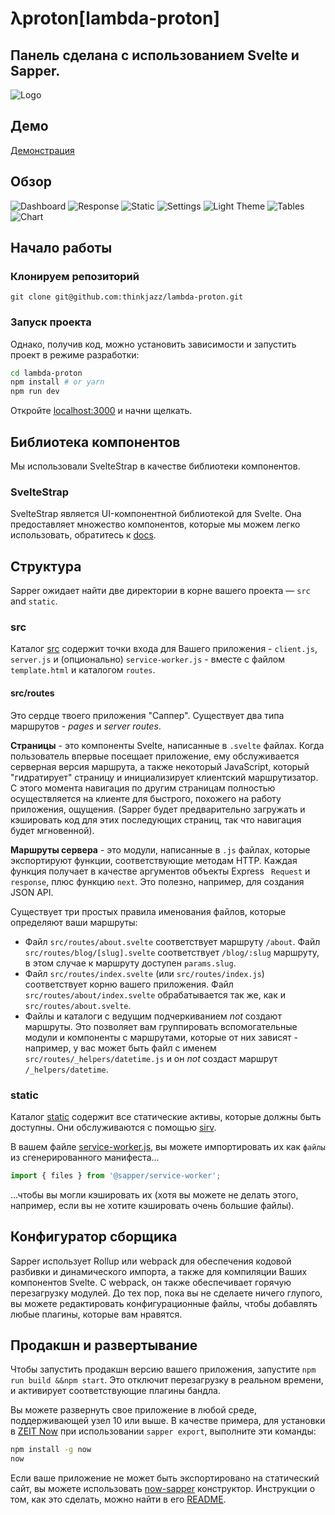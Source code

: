 # λproton[lambda-proton]
## Панель сделана с использованием Svelte и Sapper.

![Logo](static/l-proton-logo.png)

## Демо 
   [Демонстрация](https://lambda-proton.thinkjazz.now.sh/)
## Обзор

![Dashboard](static/dashboard.png)
![Response](static/response.png)
![Static](static/static.png)
![Settings](static/settings.png)
![Light Theme](static/light.png)
![Tables](static/tables.png)
![Chart](static/chart.png)
## Начало работы


### Клонируем репозиторий

    git clone git@github.com:thinkjazz/lambda-proton.git

### Запуск проекта

Однако, получив код, можно установить зависимости и запустить проект в режиме разработки:

```bash
cd lambda-proton
npm install # or yarn
npm run dev
```

Откройте [localhost:3000](http://localhost:3000) и начни щелкать.

## Библиотека компонентов

Мы использовали SvelteStrap в качестве библиотеки компонентов.

### SvelteStrap

SvelteStrap является UI-компонентной библиотекой для Svelte. Она предоставляет множество компонентов, которые мы можем легко использовать, обратитесь к [docs](https://github.com/bestguy/sveltestrap).

## Структура

Sapper ожидает найти две директории в корне вашего проекта — `src` and `static`.

### src

Каталог [src](src) содержит точки входа для Вашего приложения - `client.js`, `server.js` и (опционально) `service-worker.js` - вместе с файлом `template.html` и каталогом `routes`.

#### src/routes

Это сердце твоего приложения "Саппер". Существует два типа маршрутов - _pages_ и _server routes_.

**Страницы** - это компоненты Svelte, написанные в `.svelte` файлах. Когда пользователь впервые посещает приложение, ему обслуживается серверная версия маршрута, а также некоторый JavaScript, который "гидратирует" страницу и инициализирует клиентский маршрутизатор. С этого момента навигация по другим страницам полностью осуществляется на клиенте для быстрого, похожего на работу приложения, ощущения. (Sapper будет предварительно загружать и кэшировать код для этих последующих страниц, так что навигация будет мгновенной).

**Маршруты сервера** - это модули, написанные в `.js` файлах, которые экспортируют функции, соответствующие методам HTTP. Каждая функция получает в качестве аргументов объекты Express ` Request` и `response`, плюс функцию `next`. Это полезно, например, для создания JSON API.

Существует три простых правила именования файлов, которые определяют ваши маршруты:

- Файл `src/routes/about.svelte` соответствует маршруту `/about`. Файл `src/routes/blog/[slug].svelte` соответствует `/blog/:slug` маршруту, в этом случае к маршруту доступен `params.slug`.
- Файл `src/routes/index.svelte` (или `src/routes/index.js`) соответствует корню вашего приложения. Файл `src/routes/about/index.svelte` обрабатывается так же, как и `src/routes/about.svelte`.
- Файлы и каталоги с ведущим подчеркиванием _not_ создают маршруты. Это позволяет вам группировать вспомогательные модули и компоненты с маршрутами, которые от них зависят - например, у вас может быть файл с именем `src/routes/_helpers/datetime.js` и он _not_ создаст маршрут `/_helpers/datetime`.

### static

Каталог [static](static) содержит все статические активы, которые должны быть доступны. Они обслуживаются с помощью [sirv](https://github.com/lukeed/sirv).

В вашем файле [service-worker.js](src/service-worker.js), вы можете импортировать их как `файлы` из сгенерированного манифеста...

```js
import { files } from '@sapper/service-worker';
```

...чтобы вы могли кэшировать их (хотя вы можете не делать этого, например, если вы не хотите кэшировать очень большие файлы).

## Конфигуратор сборщика

Sapper использует Rollup или webpack для обеспечения кодовой разбивки и динамического импорта, а также для компиляции Ваших компонентов Svelte. С webpack, он также обеспечивает горячую перезагрузку модулей. До тех пор, пока вы не сделаете ничего глупого, вы можете редактировать конфигурационные файлы, чтобы добавлять любые плагины, которые вам нравятся.

## Продакшн и развертывание

Чтобы запустить продакшн версию вашего приложения, запустите `npm run build &&npm start`. Это отключит перезагрузку в реальном времени, и активирует соответствующие плагины бандла.

Вы можете развернуть свое приложение в любой среде, поддерживающей узел 10 или выше. В качестве примера, для установки в [ZEIT Now](https://zeit.co/now) при использовании `sapper export`, выполните эти команды:

```bash
npm install -g now
now
```

Если ваше приложение не может быть экспортировано на статический сайт, вы можете использовать [now-sapper](https://github.com/thgh/now-sapper) конструктор. Инструкции о том, как это сделать, можно найти в его [README](https://github.com/thgh/now-sapper#basic-usage).
